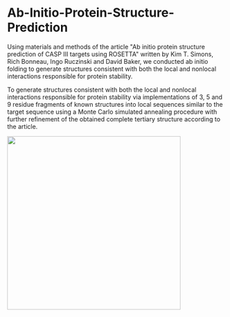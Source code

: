 # Ab-Initio-Protein-Structure-Prediction

Using materials and methods of the article "Ab initio protein structure prediction of CASP III targets using ROSETTA" written by Kim T. Simons, Rich Bonneau, Ingo Ruczinski and David Baker, we conducted ab initio folding to generate structures consistent with both the local and nonlocal interactions responsible for protein stability.

To generate structures consistent with both the local and nonlocal interactions responsible for protein stability via implementations of 3, 5 and 9 residue fragments of known structures into local sequences similar to the target sequence using a Monte Carlo simulated annealing procedure with further refinement of the obtained complete tertiary structure according to the article.

<img src="https://github.com/eva-smorodina/Ab-Initio-Protein-Structure-Prediction/files/images/" width="400" align="middle">
